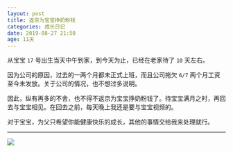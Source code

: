 ```yaml
---
layout: post
title: 返京为宝宝挣奶粉钱
categories: 成长日记
date: 2019-08-27 21:50
age: 11天
---
```


从宝宝 `17` 号出生当天中午到家，到今天为止，已经在老家待了 `10` 天左右。

<!--more-->

因为公司的原因，过去的一两个月都未正式上班，而且公司拖欠 `6/7` 两个月工资至今未发放。关于公司的情况，也不想过多说明。

因此，纵有再多的不舍，也不得不返京为宝宝挣奶粉钱了。待宝宝满月之时，再回去与宝宝相见。在回去之前，每天晚上我还是要与宝宝视频的。

对于宝宝，为父只希望你能健康快乐的成长，其他的事情交给我来处理就行。


----------


![](https://xch-name.oss-cn-beijing.aliyuncs.com/2019/20190827-5-1.jpg?x-oss-process=style/default)
